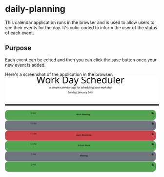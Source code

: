 # daily-planning

This calendar application runs in the browser and is used to allow users to see their events for the day. It's color coded to inform the user of the status of each event. 

## Purpose
Each event can be edited and then you can click the save button once your new event is added.

Here's a screenshot of the application in the browser:
![daily planing](assets/daily-planning-calendar.png)
